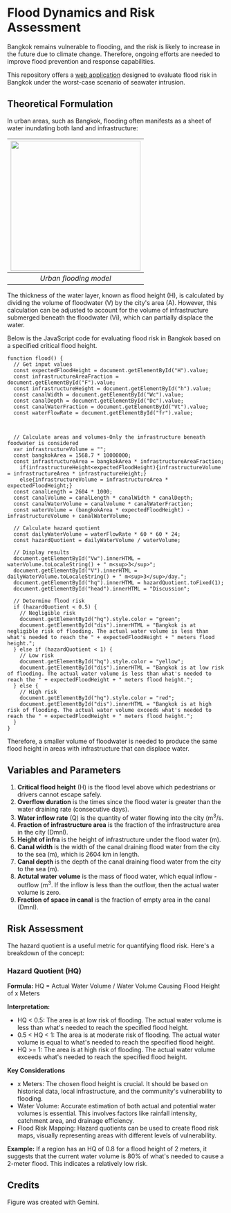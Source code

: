 # Flood Dynamics and Risk Assessment
Bangkok remains vulnerable to flooding, and the risk is likely to increase in the future due to climate change. Therefore, ongoing efforts are needed to improve flood prevention and response capabilities. 
 
This repository offers a [web application](https://kietpawpan.github.io/flood/flood.html) designed to evaluate flood risk in Bangkok under the worst-case scenario of seawater intrusion.

## Theoretical Formulation
In urban areas, such as Bangkok, flooding often manifests as a sheet of water inundating both land and infrastructure:         

|<img src="https://kietpawpan.github.io/flood/flood.jpg" width="300" height="300">
|:--:| 
| *Urban flooding model* |

The thickness of the water layer, known as flood height (H), is calculated by dividing the volume of floodwater (V) by the city's area (A). However, this calculation can be adjusted to account for the volume of infrastructure submerged beneath the floodwater (Vi), which can partially displace the water.

Below is the JavaScript code for evaluating flood risk in Bangkok based on a specified critical flood height.

```
function flood() {
  // Get input values
  const expectedFloodHeight = document.getElementById("H").value;
  const infrastructureAreaFraction = document.getElementById("F").value;
  const infrastructureHeight = document.getElementById("h").value;
  const canalWidth = document.getElementById("Wc").value;
  const canalDepth = document.getElementById("Dc").value;
  const canalWaterFraction = document.getElementById("Vt").value;
  const waterFlowRate = document.getElementById("fr").value;



  // Calculate areas and volumes-Only the infrastructure beneath foodwater is considered
  var infrastructureVolume = "";
  const bangkokArea = 1568.7 * 10000000;
  const infrastructureArea = bangkokArea * infrastructureAreaFraction;
    if(infrastructureHeight<expectedFloodHeight){infrastructureVolume = infrastructureArea * infrastructureHeight;}
    else{infrastructureVolume = infrastructureArea * expectedFloodHeight;}
  const canalLength = 2604 * 1000;
  const canalVolume = canalLength * canalWidth * canalDepth;
  const canalWaterVolume = canalVolume * canalWaterFraction;
  const waterVolume = (bangkokArea * expectedFloodHeight) - infrastructureVolume + canalWaterVolume;

  // Calculate hazard quotient
  const dailyWaterVolume = waterFlowRate * 60 * 60 * 24;
  const hazardQuotient = dailyWaterVolume / waterVolume;

  // Display results
  document.getElementById("Vw").innerHTML = waterVolume.toLocaleString() + " m<sup>3</sup>";
  document.getElementById("V").innerHTML = dailyWaterVolume.toLocaleString() + " m<sup>3</sup>/day.";
  document.getElementById("hq").innerHTML = hazardQuotient.toFixed(1);
  document.getElementById("head").innerHTML = "Discussion";

  // Determine flood risk
  if (hazardQuotient < 0.5) {
    // Negligible risk
    document.getElementById("hq").style.color = "green";
    document.getElementById("dis").innerHTML = "Bangkok is at negligible risk of flooding. The actual water volume is less than what's needed to reach the " + expectedFloodHeight + " meters flood height.";
  } else if (hazardQuotient < 1) {
    // Low risk
    document.getElementById("hq").style.color = "yellow";
    document.getElementById("dis").innerHTML = "Bangkok is at low risk of flooding. The actual water volume is less than what's needed to reach the " + expectedFloodHeight + " meters flood height.";
  } else {
    // High risk
    document.getElementById("hq").style.color = "red";
    document.getElementById("dis").innerHTML = "Bangkok is at high risk of flooding. The actual water volume exceeds what's needed to reach the " + expectedFloodHeight + " meters flood height.";
  }
}
```
Therefore, a smaller volume of floodwater is needed to produce the same flood height in areas with infrastructure that can displace water.
## Variables and Parameters
1. __Critical flood height__ (H) is the flood level above which pedestrians or drivers cannot escape safely.
2. __Overflow duration__ is the times since the flood water is greater than the water draining rate (consecutive days).
3. __Water inflow rate__ (Q) is the quantity of water flowing into the city (m<sup>3</sup>/s.
4. __Fraction of infrastructure area__ is the fraction of the infrastructure area in the city (Dmnl).
5. __Height of infra__ is the height of infrastructure under the flood water (m).
6. __Canal width__ is the width of the canal draining flood water from the city to the sea (m), which is 2604 km in length.
7. __Canal depth__ is the depth of the canal draining flood water from the city to the sea (m). 
8. __Actutal water volume__ is the mass of flood water, which equal inflow - outflow (m<sup>3</sup>. If the inflow is less than the outflow, then the actual water volume is zero.
9. __Fraction of space in canal__ is the fraction of empty area in the canal (Dmnl).

## Risk Assessment
The hazard quotient is a useful metric for quantifying flood risk. Here's a breakdown of the concept:

### Hazard Quotient (HQ)
__Formula:__ HQ = Actual Water Volume / Water Volume Causing Flood Height of x Meters

__Interpretation:__
- HQ < 0.5: The area is at low risk of flooding. The actual water volume is less than what's needed to reach the specified flood height.
- 0.5 < HQ < 1: The area is at moderate risk of flooding. The actual water volume is equal to what's needed to reach the specified flood height.
- HQ >= 1: The area is at high risk of flooding. The actual water volume exceeds what's needed to reach the specified flood height.

__Key Considerations__
- x Meters: The chosen flood height is crucial. It should be based on historical data, local infrastructure, and the community's vulnerability to flooding.
- Water Volume: Accurate estimation of both actual and potential water volumes is essential. This involves factors like rainfall intensity, catchment area, and drainage efficiency.
- Flood Risk Mapping: Hazard quotients can be used to create flood risk maps, visually representing areas with different levels of vulnerability.

__Example:__
If a region has an HQ of 0.8 for a flood height of 2 meters, it suggests that the current water volume is 80% of what's needed to cause a 2-meter flood. This indicates a relatively low risk.


## Credits
Figure was created with Gemini.
